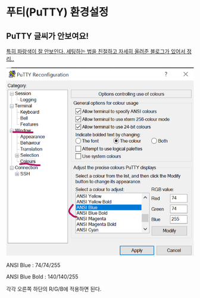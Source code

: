 # 푸티(PuTTY) 환경설정



## PuTTY 글씨가 안보여요!

[특히 파랑색이 잘 안보인다. 세팅하는 법을 친절하고 자세히 올려준 블로그가 있어서 정리..](<https://freeprog.tistory.com/132>)

![putty_config_colour](../assets/UNIX_LINUX/putty_config_colour.png)

ANSI Blue : 74/74/255

ANSI Blue Bold : 140/140/255

각각 오른쪽 하단의 R/G/B에 적용하면 된다.
